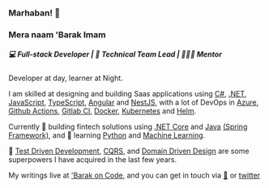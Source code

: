 ### Marhaban! 👋

### Mera naam 'Barak Imam

##### 💻 Full-stack Developer | 🧰 Technical Team Lead | 👨🏽‍🏫 Mentor

Developer at day, learner at Night.

I am skilled at designing and building Saas applications using [C#](https://docs.microsoft.com/en-us/dotnet/csharp/), [.NET](https://dotnet.microsoft.com/apps/aspnet), [JavaScript](https://developer.mozilla.org/en-US/docs/Web/javascript), [TypeScript](https://www.typescriptlang.org/), [Angular](https://angular.io/) and [NestJS](https://nestjs.com/), with a lot of DevOps in [Azure](https://dev.azure.com/), [Github Actions](https://github.com/features/actions), [Gitlab CI](https://docs.gitlab.com/ee/ci/), [Docker](https://www.docker.com/), [Kubernetes](https://kubernetes.io/) and [Helm](https://helm.sh/).

Currently 🔭 building fintech solutions using [.NET Core](https://docs.microsoft.com/en-us/dotnet/core/about) and [Java](https://www.java.com/) [(Spring Framework)](https://spring.io/projects/spring-framework), and 🌱 learning [Python](https://www.python.org/) and [Machine Learning](https://www.sas.com/en_us/insights/analytics/machine-learning.html).

🧪 [Test Driven Development](https://www.agilealliance.org/glossary/tdd/), [CQRS](https://www.martinfowler.com/bliki/CQRS.html), and [Domain Driven Design](https://martinfowler.com/tags/domain%20driven%20design.html) are some superpowers I have acquired in the last few years.

My writings live at ['Barak on Code](https://blog.barakimam.me), and you can get in touch via [📨](mailto:mubarakadeimam@gmail.com) or [twitter](https://twitter.com/codeprefect)
